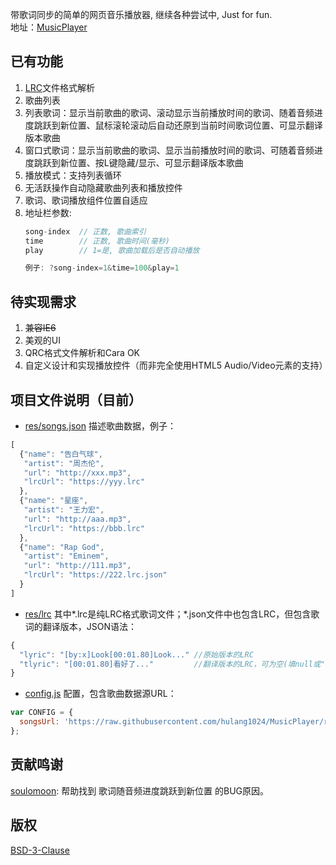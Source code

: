 ﻿
带歌词同步的简单的网页音乐播放器, 继续各种尝试中, Just for fun.   
地址：[MusicPlayer](https://hulang1024.github.io/MusicPlayer/)

已有功能
-------
1. [LRC](https://en.wikipedia.org/wiki/LRC_(file_format))文件格式解析  
2. 歌曲列表  
3. 列表歌词：显示当前歌曲的歌词、滚动显示当前播放时间的歌词、随着音频进度跳跃到新位置、鼠标滚轮滚动后自动还原到当前时间歌词位置、可显示翻译版本歌曲
4. 窗口式歌词：显示当前歌曲的歌词、显示当前播放时间的歌词、可随着音频进度跳跃到新位置、按L键隐藏/显示、可显示翻译版本歌曲  
5. 播放模式：支持列表循环  
6. 无活跃操作自动隐藏歌曲列表和播放控件  
7. 歌词、歌词播放组件位置自适应  
8. 地址栏参数:
    ```js
    song-index  // 正数, 歌曲索引
    time        // 正数, 歌曲时间(毫秒)
    play        // 1=是, 歌曲加载后是否自动播放

    例子: ?song-index=1&time=100&play=1
    ```

待实现需求
---------
1. ~~兼容IE6~~
2. 美观的UI
3. QRC格式文件解析和Cara OK 
4. 自定义设计和实现播放控件（而非完全使用HTML5 Audio/Video元素的支持）


项目文件说明（目前）
------------------
* [res/songs.json](https://github.com/hulang1024/MusicPlayer/blob/res/songs.json) 描述歌曲数据，例子：
```js
[
  {"name": "告白气球",
   "artist": "周杰伦",
   "url": "http://xxx.mp3",
   "lrcUrl": "https://yyy.lrc"
  },
  {"name": "星座",
   "artist": "王力宏",
   "url": "http://aaa.mp3",
   "lrcUrl": "https://bbb.lrc"
  },
  {"name": "Rap God",
   "artist": "Eminem",
   "url": "http://111.mp3",
   "lrcUrl": "https://222.lrc.json"
  }
]
```

* [res/lrc](https://github.com/hulang1024/MusicPlayer/tree/res/lrc) 其中\*.lrc是纯LRC格式歌词文件；\*.json文件中也包含LRC，但包含歌词的翻译版本，JSON语法：
```js
{
  "lyric": "[by:x]Look[00:01.80]Look..." //原始版本的LRC
  "tlyric": "[00:01.80]看好了..."         //翻译版本的LRC，可为空(填null或"")
}
```
* [config.js](config.js) 配置，包含歌曲数据源URL：
```js
var CONFIG = {
  songsUrl: 'https://raw.githubusercontent.com/hulang1024/MusicPlayer/res/songs.json'
};
```


贡献鸣谢
---------
[soulomoon](https://github.com/soulomoon): 帮助找到 歌词随音频进度跳跃到新位置 的BUG原因。


版权
----
[BSD-3-Clause](https://github.com/hulang1024/MusicPlayer/blob/master/LICENSE)